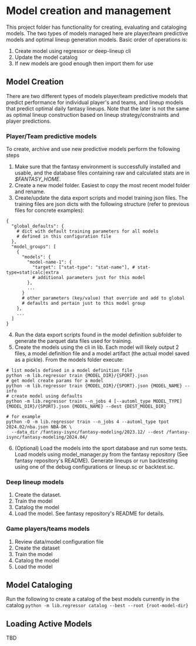 # Model creation and management
This project folder has functionality for creating, evaluating and cataloging models. The
two types of models managed here are player/team predictive models and optimal lineup
generation models. Basic order of operations is:
1. Create model using regressor or deep-lineup cli
1. Update the model catalog
1. If new models are good enough then import them for use

## Model Creation
There are two different types of models player/team predictive models that predict
performance for individual player's and teams, and lineup models that predict
optimal daily fantasy lineups. Note that the later is not the same as optimal
lineup construction based on lineup strategy/constraints and player predictions.

### Player/Team predictive models
To create, archive and use new predictive models perform the following steps

1. Make sure that the fantasy environment is successfully installed and usable, and the 
database files containing raw and calculated stats are in _$FANTASY_HOME_.
2. Create a new model folder. Easiest to copy the most recent model folder and rename.
3. Create/update the data export scripts and model training json files. The training files are json dicts with the following structure (refer to previous files for concrete examples):
```
{
  "global_defaults": {
    # dict with default training parameters for all models
    # defined in this configuration file
  },
  "model_groups": [
    {
      "models": {
        "model-name-1": {
          "target": ["stat-type": "stat-name"], # stat-type=stat|calc|extra
          # additional parameters just for this model
        },
        ...
      }
      # other parameters (key/value) that override and add to global 
      # defaults and pertain just to this model group
    },
    ...
  ]
}
```
4. Run the data export scripts found in the model definition subfolder to generate the parquet data files used for training.
5. Create the models using the cli in lib. Each model will likely output 2 files, a model definition file and a model artifact (the actual model saved as a pickle). From the models folder execute:
```
# list models defined in a model definition file
python -m lib.regressor train {MODEL_DIR}/{SPORT}.json
# get model create params for a model
python -m lib.regressor train {MODEL_DIR}/{SPORT}.json {MODEL_NAME} --info
# create model using defaults
python -m lib.regressor train --n_jobs 4 [--automl_type MODEL_TYPE] {MODEL_DIR}/{SPORT}.json {MODEL_NAME} --dest {DEST_MODEL_DIR}

# for example
python -O -m lib.regressor train --n_jobs 4 --automl_type tpot 2024.02/nba.json NBA-DK \
  --data_dir /fantasy-isync/fantasy-modeling/2023.12/ --dest /fantasy-isync/fantasy-modeling/2024.04/
```
6. (Optional) Load the models into the sport database and run some tests. Load models using 
model_manager.py from the fantasy repository (See fantasy repository's README). 
Generate lineups or run backtesting using one of the debug configurations or lineup.sc or backtest.sc.

### Deep lineup models
1. Create the dataset.
1. Train the model
1. Catalog the model
1. Load the model. See fantasy repository's README for details.

### Game players/teams models
1. Review data/model configuration file
2. Create the dataset
3. Train the model
4. Catalog the model
5. Load the model

## Model Cataloging
Run the following to create a catalog of the best models currently in the catalog
```python -m lib.regressor catalog --best --root {root-model-dir}```

## Loading Active Models
TBD